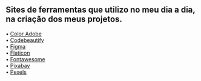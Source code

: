 ## Sites de ferramentas que utilizo no meu dia a dia, na criação dos meus projetos. 

• <a href="https://color.adobe.com/" target="_blank">Color Adobe</a> <br>
• <a href="https://codebeautify.org/rem-to-px-converter" target="_blank">Codebeautify</a> <br>
• <a href="https://www.figma.com/" target="_blank">Figma</a> <br>
• <a href="https://www.flaticon.com/" target="_blank">Flaticon</a> <br>
• <a href="https://fontawesome.com/" target="_blank">Fontawesome</a> <br>
• <a href="https://pixabay.com/" target="_blank">Pixabay</a> <br>
• <a href="https://www.pexels.com" target="_blank">Pexels</a> <br>


